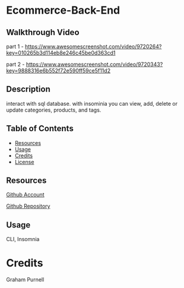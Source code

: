 # Ecommerce-Back-End

## Walkthrough Video
part 1 - https://www.awesomescreenshot.com/video/9720264?key=010265b3d114eb8e246c45be0d363cd1

part 2 - https://www.awesomescreenshot.com/video/9720343?key=9888316e6b552f72e590ff59ce5f11d2

## Description
interact with sql database. with insominia you can view, add, delete or update categories, products, and tags.

## Table of Contents
      
- [Resources](#Resources)
- [Usage](#usage)
- [Credits](#credits)
- [License](#license)
      
## Resources
[Github Account](https://github.com/GrahamP98)

[Github Repository](https://github.com/GrahamP98/Ecommerce-Back-End)

## Usage
CLI, Insomnia

# Credits
Graham Purnell